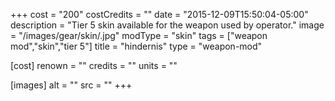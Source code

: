 +++
cost = "200"
costCredits = ""
date = "2015-12-09T15:50:04-05:00"
description = "Tier 5 skin available for the weapon used by operator."
image = "/images/gear/skin/.jpg"
modType = "skin"
tags = ["weapon mod","skin","tier 5"]
title = "hindernis"
type = "weapon-mod"

[cost]
  renown = ""
  credits = ""
  units = ""

[images]
  alt = ""
  src = ""
+++
